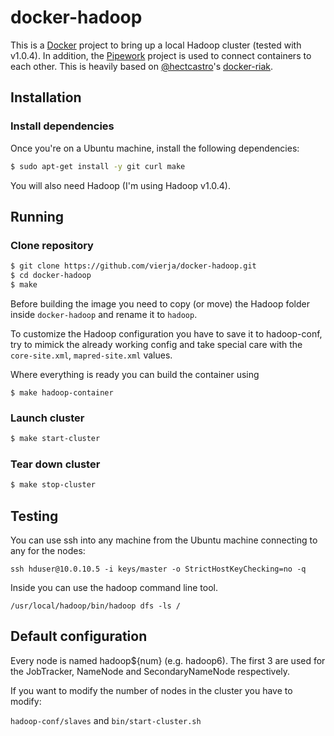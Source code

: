 # docker-hadoop

This is a [Docker](http://docker.io) project to bring up a local
Hadoop cluster (tested with v1.0.4). In addition, the
[Pipework](https://github.com/jpetazzo/pipework) project is used to connect
containers to each other. This is heavily based on [@hectcastro](https://github.com/hectcastro)'s [docker-riak](https://github.com/hectcastro/docker-riak).

## Installation

### Install dependencies

Once you're on a Ubuntu machine, install the following dependencies:

```bash
$ sudo apt-get install -y git curl make
```

You will also need Hadoop (I'm using Hadoop v1.0.4).

## Running

### Clone repository

```bash
$ git clone https://github.com/vierja/docker-hadoop.git
$ cd docker-hadoop
$ make
```

Before building the image you need to copy (or move) the Hadoop folder inside `docker-hadoop` and rename it to `hadoop`.

To customize the Hadoop configuration you have to save it to hadoop-conf, try to mimick the already working config and take special care with the `core-site.xml`, `mapred-site.xml` values.

Where everything is ready you can build the container using

```
$ make hadoop-container
```

### Launch cluster

```bash
$ make start-cluster
```

### Tear down cluster

```bash
$ make stop-cluster
```

## Testing

You can use ssh into any machine from the Ubuntu machine connecting to any for the nodes:
```
ssh hduser@10.0.10.5 -i keys/master -o StrictHostKeyChecking=no -q
```

Inside you can use the hadoop command line tool.

```
/usr/local/hadoop/bin/hadoop dfs -ls /
```

## Default configuration

Every node is named hadoop${num} (e.g. hadoop6). The first 3 are used for the JobTracker, NameNode and SecondaryNameNode respectively.

If you want to modify the number of nodes in the cluster you have to modify:

`hadoop-conf/slaves` and `bin/start-cluster.sh`
